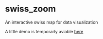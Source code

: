swiss_zoom
==========

An interactive swiss map for data visualization

A little demo is temporarly aviable [here](http://swisszoom.businesscatalyst.com/)
